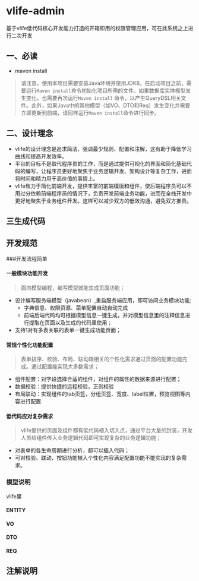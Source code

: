 # vlife-admin
基于vlife低代码核心开发能力打造的开箱即用的权限管理应用，可在此系统之上进行二次开发

## 一、必读
* maven install
> 请注意，使用本项目需要安装Java环境并使用JDK8。在启动项目之前，需要运行`Maven install`命令初始化项目所需的文件。如果数据库实体模型发生变化，也需要再次运行`Maven install` 命令，以产生QueryDSL相关文件。此外，如果Java中的其他模型（如VO、DTO和Req）发生变化并需要立即更新到前端，请同样运行`Maven install`命令进行同步。

## 二、设计理念
* vlife的设计理念是追求简洁，强调最少规则、配置和注解，这有助于降低学习曲线和提高开发效率。
* 平台的目标不是取代程序员的工作，而是通过提供可视化的界面和简化基础代码的编写，让程序员更好地聚焦于业务逻辑开发、架构设计等复杂工作，进而将时间和精力用于高价值的事情上。
* vlife致力于简化前端开发，提供丰富的前端模版和组件，使后端程序员可以不用过分依赖前端程序员的情况下，负责开发前端业务功能，进而在全栈开发中更好地聚焦于业务组件开发。这样可以减少双方的低效沟通，避免双方推责。

## 三生成代码

## 开发规范
###开发流程简单
#### 一般模块功能开发
> 面向模型编程，编写模型就能生成页面功能；
* 设计编写服务端模型（javabean）,重启服务端应用，即可访问业务模块功能;
  - 字典信息、权限资源、菜单配置自动自动完成
  - 前端后端代码均可根据模型信息一键生成，并对模型信息里的注释信息进行提取在页面以及生成的代码里使用；
* 支持1对有多表关联的表单一键生成功能页面；
#### 常规个性化功能配置
> 表单排序、校验、布局、联动跟相关的个性化需求通过页面的配置功能完成。通过配置能实现大多数需求；
* 组件配置：对字段选择合适的组件，对组件的属性的数据来源进行配置；
* 数据校验：提供快捷的远程校验，正则校验
* 布局联动：实现组件的tab页签，分组页签、宽度、label位置，预览视图等内容进行配置

#### 低代码应对复杂需求
> vlife提供的页面及组件都有低代码植入切入点，通过平台大量的封装，开发人员给组件传入业务逻辑代码即可实现复杂的业务逻辑功能；
* 对表单的各生命周期进行分析，都可以插入代码；
* 可对校验、联动、按钮功能植入个性化内容满足配置功能不能实现的复杂需求。

### 模型说明
vlife里
#### ENTITY
#### VO
#### DTO
#### REQ

## 注解说明